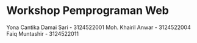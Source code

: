 # Workshop Pemprograman Web
Yona Cantika Damai Sari - 3124522001
Moh. Khairil Anwar - 3124522004
Faiq Muntashir - 3124522011

